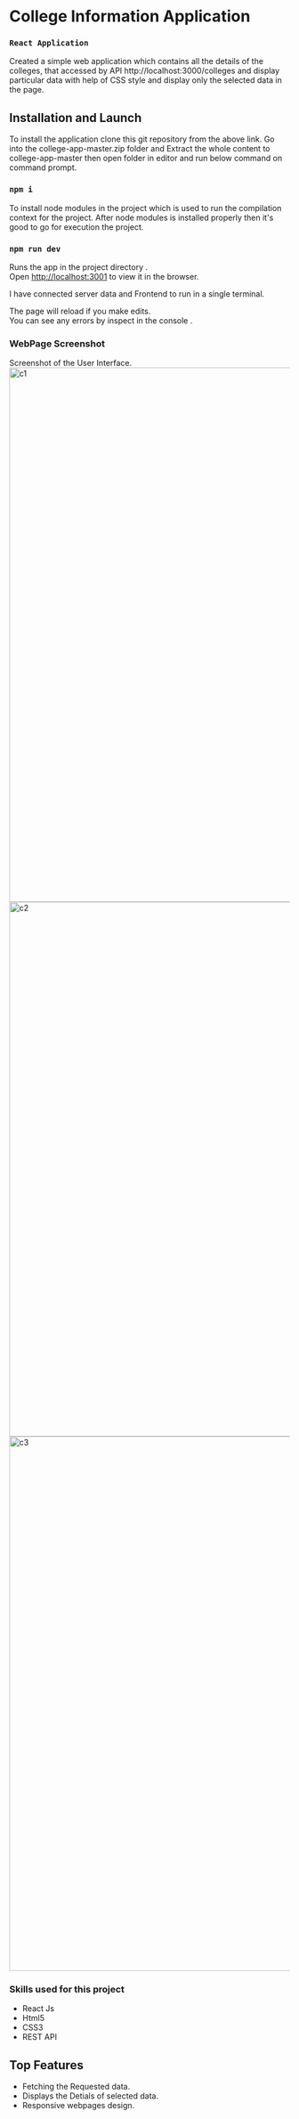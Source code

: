 # College Information Application

###  `React Application`

Created a simple web application which contains all the details of the colleges, that accessed by API http://localhost:3000/colleges and display particular data with help of CSS style and display only the selected data in the page.


## Installation and Launch

To install the application clone this git repository from the above link.
Go into the college-app-master.zip folder and Extract the whole content to college-app-master then open folder in editor and run below command on command prompt.

### `npm i`

To install node modules in the project which is used to run the compilation context for the project. After node modules is installed properly then it's good to go for execution the project.

### `npm run dev`

Runs the app in the project directory .<br />
Open [http://localhost:3001](http://localhost:3001) to view it in the browser.

I have connected server data and Frontend to run in a single terminal. 

The page will reload if you make edits.<br />
You can see any errors by inspect in the console .

### WebPage Screenshot
Screenshot of the User Interface.
<img width="960" alt="c1" src="https://user-images.githubusercontent.com/52202834/91887728-c90db100-eca8-11ea-8ec0-52617924da56.png">
<img width="960" alt="c2" src="https://user-images.githubusercontent.com/52202834/91887743-cca13800-eca8-11ea-9e68-0caf88b0545c.png">
<img width="960" alt="c3" src="https://user-images.githubusercontent.com/52202834/91887749-cdd26500-eca8-11ea-8ff7-12bf05d42fc8.png">


### Skills used for this project

* React Js
* Html5
* CSS3
* REST API

## Top Features
* Fetching the Requested data.
* Displays the Detials of selected data.
* Responsive webpages design.  
